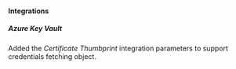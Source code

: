 
#### Integrations

##### Azure Key Vault
Added the *Certificate Thumbprint* integration parameters to support credentials fetching object.
